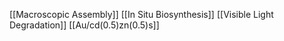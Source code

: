 [[Macroscopic Assembly]]
[[In Situ Biosynthesis]]
[[Visible Light Degradation]]
[[Au/cd(0.5)zn(0.5)s]]
